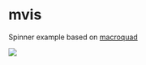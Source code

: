 # mvis


Spinner example based on [macroquad](https://github.com/not-fl3/macroquad)

<img src="https://github.com/glitch4347/pong/blob/master/assets/spinner.png" />
